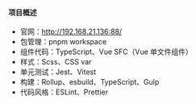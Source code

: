#### 项目概述
- 官网：http://192.168.21.136:88/
- 包管理：pnpm workspace
- 组件代码：TypeScript、Vue SFC（Vue 单文件组件）
- 样式：Scss、CSS var
- 单元测试：Jest、Vitest
- 构建：Rollup、esbuild、TypeScript、Gulp
- 代码风格：ESLint、Prettier

